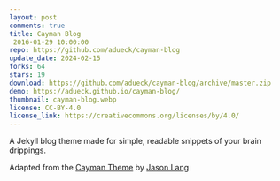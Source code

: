 ```yaml
---
layout: post
comments: true
title: Cayman Blog
 2016-01-29 10:00:00
repo: https://github.com/adueck/cayman-blog
update_date: 2024-02-15
forks: 64
stars: 19
download: https://github.com/adueck/cayman-blog/archive/master.zip
demo: https://adueck.github.io/cayman-blog/
thumbnail: cayman-blog.webp
license: CC-BY-4.0
license_link: https://creativecommons.org/licenses/by/4.0/
---
```


A Jekyll blog theme made for simple, readable snippets of your brain drippings.

Adapted from the [Cayman Theme](https://github.com/jasonlong/cayman-theme) by [Jason Lang](https://github.com/jasonlong)

